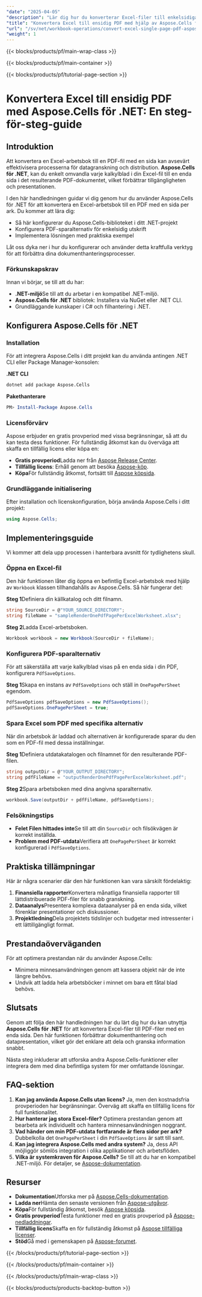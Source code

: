 ```yaml
---
"date": "2025-04-05"
"description": "Lär dig hur du konverterar Excel-filer till enkelsidiga PDF-filer med Aspose.Cells för .NET. Effektivisera din datapresentation med den här lättförståeliga guiden."
"title": "Konvertera Excel till ensidig PDF med hjälp av Aspose.Cells för .NET - En steg-för-steg-guide"
"url": "/sv/net/workbook-operations/convert-excel-single-page-pdf-aspose-cells/"
"weight": 1
---
```


{{< blocks/products/pf/main-wrap-class >}}

{{< blocks/products/pf/main-container >}}

{{< blocks/products/pf/tutorial-page-section >}}


# Konvertera Excel till ensidig PDF med Aspose.Cells för .NET: En steg-för-steg-guide

## Introduktion

Att konvertera en Excel-arbetsbok till en PDF-fil med en sida kan avsevärt effektivisera processerna för datagranskning och distribution. **Aspose.Cells för .NET**, kan du enkelt omvandla varje kalkylblad i din Excel-fil till en enda sida i det resulterande PDF-dokumentet, vilket förbättrar tillgängligheten och presentationen.

I den här handledningen guidar vi dig genom hur du använder Aspose.Cells för .NET för att konvertera en Excel-arbetsbok till en PDF med en sida per ark. Du kommer att lära dig:
- Så här konfigurerar du Aspose.Cells-biblioteket i ditt .NET-projekt
- Konfigurera PDF-sparalternativ för enkelsidig utskrift
- Implementera lösningen med praktiska exempel

Låt oss dyka ner i hur du konfigurerar och använder detta kraftfulla verktyg för att förbättra dina dokumenthanteringsprocesser.

### Förkunskapskrav

Innan vi börjar, se till att du har:
- **.NET-miljö**Se till att du arbetar i en kompatibel .NET-miljö.
- **Aspose.Cells för .NET** bibliotek: Installera via NuGet eller .NET CLI.
- Grundläggande kunskaper i C# och filhantering i .NET.

## Konfigurera Aspose.Cells för .NET

### Installation

För att integrera Aspose.Cells i ditt projekt kan du använda antingen .NET CLI eller Package Manager-konsolen:

**.NET CLI**

```bash
dotnet add package Aspose.Cells
```

**Pakethanterare**

```powershell
PM> Install-Package Aspose.Cells
```

### Licensförvärv

Aspose erbjuder en gratis provperiod med vissa begränsningar, så att du kan testa dess funktioner. För fullständig åtkomst kan du överväga att skaffa en tillfällig licens eller köpa en:
- **Gratis provperiod**Ladda ner från [Aspose Release Center](https://releases.aspose.com/cells/net/).
- **Tillfällig licens**: Erhåll genom att besöka [Aspose-köp](https://purchase.aspose.com/temporary-license/).
- **Köpa**För fullständig åtkomst, fortsätt till [Aspose köpsida](https://purchase.aspose.com/buy).

### Grundläggande initialisering

Efter installation och licenskonfiguration, börja använda Aspose.Cells i ditt projekt:

```csharp
using Aspose.Cells;
```

## Implementeringsguide

Vi kommer att dela upp processen i hanterbara avsnitt för tydlighetens skull.

### Öppna en Excel-fil

Den här funktionen låter dig öppna en befintlig Excel-arbetsbok med hjälp av `Workbook` klassen tillhandahålls av Aspose.Cells. Så här fungerar det:

**Steg 1**Definiera din källkatalog och ditt filnamn.

```csharp
string SourceDir = @"YOUR_SOURCE_DIRECTORY";
string fileName = "sampleRenderOnePdfPagePerExcelWorksheet.xlsx";
```

**Steg 2**Ladda Excel-arbetsboken.

```csharp
Workbook workbook = new Workbook(SourceDir + fileName);
```

### Konfigurera PDF-sparalternativ

För att säkerställa att varje kalkylblad visas på en enda sida i din PDF, konfigurera `PdfSaveOptions`.

**Steg 1**Skapa en instans av `PdfSaveOptions` och ställ in `OnePagePerSheet` egendom.

```csharp
PdfSaveOptions pdfSaveOptions = new PdfSaveOptions();
pdfSaveOptions.OnePagePerSheet = true;
```

### Spara Excel som PDF med specifika alternativ

När din arbetsbok är laddad och alternativen är konfigurerade sparar du den som en PDF-fil med dessa inställningar.

**Steg 1**Definiera utdatakatalogen och filnamnet för den resulterande PDF-filen.

```csharp
string outputDir = @"YOUR_OUTPUT_DIRECTORY";
string pdfFileName = "outputRenderOnePdfPagePerExcelWorksheet.pdf";
```

**Steg 2**Spara arbetsboken med dina angivna sparalternativ.

```csharp
workbook.Save(outputDir + pdfFileName, pdfSaveOptions);
```

### Felsökningstips

- **Felet Filen hittades inte**Se till att din `SourceDir` och filsökvägen är korrekt inställda.
- **Problem med PDF-utdata**Verifiera att `OnePagePerSheet` är korrekt konfigurerad i `PdfSaveOptions`.

## Praktiska tillämpningar

Här är några scenarier där den här funktionen kan vara särskilt fördelaktig:
1. **Finansiella rapporter**Konvertera månatliga finansiella rapporter till lättdistribuerade PDF-filer för snabb granskning.
2. **Dataanalys**Presentera komplexa dataanalyser på en enda sida, vilket förenklar presentationer och diskussioner.
3. **Projektledning**Dela projektets tidslinjer och budgetar med intressenter i ett lättillgängligt format.

## Prestandaöverväganden

För att optimera prestandan när du använder Aspose.Cells:
- Minimera minnesanvändningen genom att kassera objekt när de inte längre behövs.
- Undvik att ladda hela arbetsböcker i minnet om bara ett fåtal blad behövs.

## Slutsats

Genom att följa den här handledningen har du lärt dig hur du kan utnyttja **Aspose.Cells för .NET** för att konvertera Excel-filer till PDF-filer med en enda sida. Den här funktionen förbättrar dokumenthantering och datapresentation, vilket gör det enklare att dela och granska information snabbt.

Nästa steg inkluderar att utforska andra Aspose.Cells-funktioner eller integrera dem med dina befintliga system för mer omfattande lösningar.

## FAQ-sektion

1. **Kan jag använda Aspose.Cells utan licens?** 
   Ja, men den kostnadsfria provperioden har begränsningar. Överväg att skaffa en tillfällig licens för full funktionalitet.
2. **Hur hanterar jag stora Excel-filer?**
   Optimera prestandan genom att bearbeta ark individuellt och hantera minnesanvändningen noggrant.
3. **Vad händer om min PDF-utdata fortfarande är flera sidor per ark?**
   Dubbelkolla det `OnePagePerSheet` i din `PdfSaveOptions` är satt till sant.
4. **Kan jag integrera Aspose.Cells med andra system?**
   Ja, dess API möjliggör sömlös integration i olika applikationer och arbetsflöden.
5. **Vilka är systemkraven för Aspose.Cells?**
   Se till att du har en kompatibel .NET-miljö. För detaljer, se [Aspose-dokumentation](https://reference.aspose.com/cells/net/).

## Resurser

- **Dokumentation**Utforska mer på [Aspose.Cells-dokumentation](https://reference.aspose.com/cells/net/).
- **Ladda ner**Hämta den senaste versionen från [Aspose-utgåvor](https://releases.aspose.com/cells/net/).
- **Köpa**För fullständig åtkomst, besök [Aspose köpsida](https://purchase.aspose.com/buy).
- **Gratis provperiod**Testa funktioner med en gratis provperiod på [Aspose-nedladdningar](https://releases.aspose.com/cells/net/).
- **Tillfällig licens**Skaffa en för fullständig åtkomst på [Aspose tillfälliga licenser](https://purchase.aspose.com/temporary-license/).
- **Stöd**Gå med i gemenskapen på [Aspose-forumet](https://forum.aspose.com/c/cells/9).

{{< /blocks/products/pf/tutorial-page-section >}}

{{< /blocks/products/pf/main-container >}}

{{< /blocks/products/pf/main-wrap-class >}}

{{< blocks/products/products-backtop-button >}}